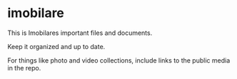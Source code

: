 imobilare
=========

This is Imobilares important files and documents.

Keep it organized and up to date.

For things like photo and video collections, include links to the public media in the repo.
